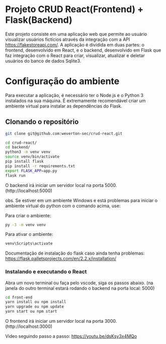 
# Projeto CRUD React(Frontend) + Flask(Backend)

Este projeto consiste em uma aplicação web que permite ao usuário visualizar usuários fictícios através da integração com a API https://fakestoreapi.com/. A aplicação é dividida em duas partes: o frontend, desenvolvido em React, e o backend, desenvolvido em Flask que faz integração com o React para criar, visualizar, atualizar e deletar usuários do banco de dados Sqlite3.

# Configuração do ambiente
Para executar a aplicação, é necessário ter o Node.js e o Python 3 instalados na sua máquina. É extremamente recomendável criar um ambiente virtual para instalar as dependências do Flask.

## Clonando o repositório

```bash
git clone git@github.com:weverton-sec/crud-react.git
```

```bash
cd crud-react/
cd backend/
python3 -m venv venv
source venv/bin/activate
pip install flask
pip install -r requirements.txt
export FLASK_APP=app.py
flask run

```
O backend irá iniciar um servidor local na porta 5000. (http://localhost:5000)

obs. Se estiver em um ambiente Windows e está problemas para iniciar o ambiente virtual do python com o comando acima, use:

Para criar o ambiente:

```bash 
py -3 -m venv venv 

```
Para ativar o ambiente:

```bash 
venv\Scripts\activate

```

Documentação de instalação do flask caso ainda tenha problemas: https://flask.palletsprojects.com/en/2.2.x/installation/


### Instalando e executando o React
Abra um novo terminal ou faça pelo vscode, siga os passos abaixo. (na janela do outro terminal estará rodando o backend na porta local: 5000)
```bash
cd front-end
yarn install ou npm install
yarn upgrade ou npm update
yarn start ou npm start
```

O frontend irá iniciar um servidor local na porta 3000. (http://localhost:3000)

Video seguindo passo a passo: https://youtu.be/dsKsy3x4MQo
